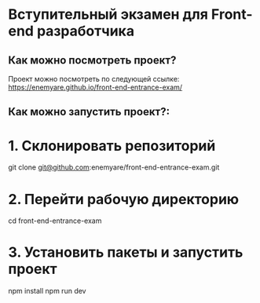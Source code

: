 
# Вступительный экзамен для Front-end разработчика

## Как можно посмотреть проект?

Проект можно посмотреть по следующей ссылке: https://enemyare.github.io/front-end-entrance-exam/
 

## Как можно запустить проект?:
# 1. Склонировать репозиторий
git clone git@github.com:enemyare/front-end-entrance-exam.git

# 2. Перейти рабочую директорию
cd front-end-entrance-exam

# 3. Установить пакеты и запустить проект
npm install
npm run dev
